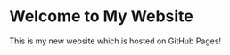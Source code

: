 <!DOCTYPE html>
<html lang="en">
  <head>
    <meta charset="UTF-8" />
    <meta name="viewport" content="width=device-width, initial-scale=1.0" />
    <meta http-equiv="X-UA-Compatible" content="ie=edge" />
    <title>My Website</title>
  </head>
  <body>
    <main>
      <h1>Welcome to My Website</h1>
      <p>This is my new website which is hosted on GitHub Pages!</p>
    </main>
  </body>
</html>
